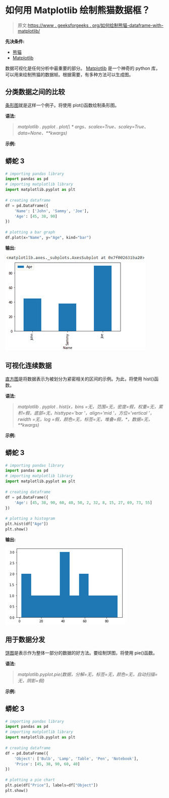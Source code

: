 # 如何用 Matplotlib 绘制熊猫数据框？

> 原文:[https://www . geeksforgeeks . org/如何绘制熊猫-dataframe-with-matplotlib/](https://www.geeksforgeeks.org/how-to-plot-a-pandas-dataframe-with-matplotlib/)

**先决条件:**

*   [熊猫](https://www.geeksforgeeks.org/pandas-tutorial/)
*   [Matplotlib](https://www.geeksforgeeks.org/python-introduction-matplotlib/)

数据可视化是任何分析中最重要的部分。 [Matplotlib](https://www.geeksforgeeks.org/python-introduction-matplotlib/) 是一个神奇的 python 库，可以用来绘制熊猫的数据帧。根据需要，有多种方法可以生成图。

## **分类数据之间的比较**

[条形图](https://www.geeksforgeeks.org/bar-plot-in-matplotlib/)就是这样一个例子。将使用 plot()函数绘制条形图。

**语法:**

> *matplotlib . pyplot . plot(\ * args、scalex=True、scaley=True、data=None、\*\*kwargs)*

**示例:**

## 蟒蛇 3

```py
# importing pandas library
import pandas as pd
# importing matplotlib library
import matplotlib.pyplot as plt

# creating dataframe
df = pd.DataFrame({
    'Name': ['John', 'Sammy', 'Joe'],
    'Age': [45, 38, 90]
})

# plotting a bar graph
df.plot(x="Name", y="Age", kind="bar")
```

**输出:**

![](img/7d6aff9d6c23e31f496d477b20aa2fae.png)

## 可视化**连续数据**

[直方图](https://www.geeksforgeeks.org/plotting-histogram-in-python-using-matplotlib/)是将数据表示为被划分为紧密相关的区间的示例。为此，将使用 hist()函数。

**语法:**

> *matplotlib . pyplot . hist(x，bins =无，范围=无，密度=假，权重=无，累积=假，底部=无，histtype='bar '，align='mid '，方位='vertical '，rwidth =无，log =假，颜色=无，标签=无，堆叠=假，\*，数据=无，\*\*kwargs)*

**示例:**

## 蟒蛇 3

```py
# importing pandas library
import pandas as pd
# importing matplotlib library
import matplotlib.pyplot as plt

# creating dataframe
df = pd.DataFrame({
    'Age': [45, 38, 90, 60, 40, 50, 2, 32, 8, 15, 27, 69, 73, 55]
})

# plotting a histogram
plt.hist(df["Age"])
plt.show()
```

**输出:**

![](img/3443e7117827fe0c94b69802a10f0a85.png)

## **用于数据分发**

[饼图](https://www.geeksforgeeks.org/plot-a-pie-chart-in-python-using-matplotlib/)是表示作为整体一部分的数据的好方法。要绘制饼图，将使用 pie()函数。

**语法:**

> *matplotlib.pyplot.pie(数据，分解=无，标签=无，颜色=无，自动扫描=无，阴影=假)*

**示例:**

## 蟒蛇 3

```py
# importing pandas library
import pandas as pd
# importing matplotlib library
import matplotlib.pyplot as plt

# creating dataframe
df = pd.DataFrame({
    'Object': ['Bulb', 'Lamp', 'Table', 'Pen', 'Notebook'],
    'Price': [45, 38, 90, 60, 40]
})

# plotting a pie chart
plt.pie(df["Price"], labels=df["Object"])
plt.show()
```